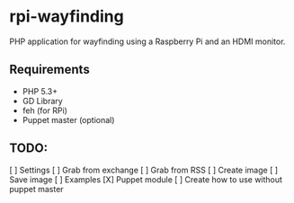 rpi-wayfinding
==============

PHP application for wayfinding using a Raspberry Pi and an HDMI monitor.

Requirements
-------------------------

 * PHP 5.3+
 * GD Library
 * feh (for RPi)
 * Puppet master (optional)
 
TODO:
-------------------------

[ ] Settings
[ ] Grab from exchange
[ ] Grab from RSS
[ ] Create image
[ ] Save image
[ ] Examples
[X] Puppet module
[ ] Create how to use without puppet master
